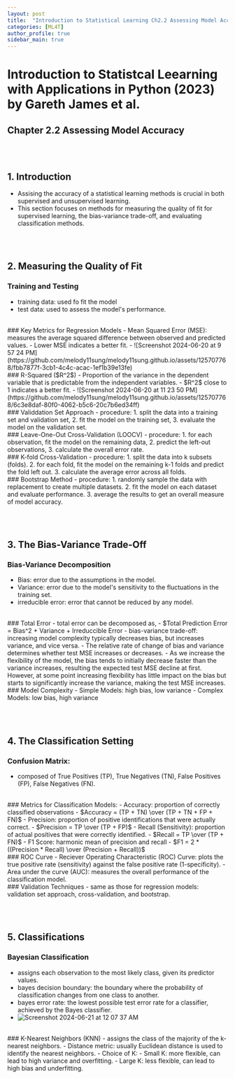 ```yaml
---
layout: post
title:  "Introduction to Statistical Learning Ch2.2 Assessing Model Accuracy"
categories: [ML4T]
author_profile: true
sidebar_main: true
---
```


# Introduction to Statistcal Leearning with Applications in Python (2023) by Gareth James et al.
## Chapter 2.2 Assessing Model Accuracy

<br><br>
## 1. Introduction
- Assising the accuracy of a statistical learning methods is crucial in both supervised and unsupervised learning.
- This section focuses on methods for measuring the quality of fit for supervised learning, the bias-variance trade-off, and evaluating classification methods.

<br><br>
## 2. Measuring the Quality of Fit

### Training and Testing
  - training data: used fo fit the model
  - test data: used to assess the model's performance.
<br>
### Key Metrics for Regression Models
  - Mean Squared Error (MSE): measures the average squared difference between observed and predicted values.
  - Lower MSE indicates a better fit.
  - ![Screenshot 2024-06-20 at 9 57 24 PM](https://github.com/melody11sung/melody11sung.github.io/assets/125707768/fbb7877f-3cb1-4c4c-acac-1ef1b39e13fe)
<br>
### R-Squared ($R^2$)
  - Proportion of the variance in the dependent variable that is predictable from the independent variables.
  - $R^2$ close to 1 indicates a better fit.
  - ![Screenshot 2024-06-20 at 11 23 50 PM](https://github.com/melody11sung/melody11sung.github.io/assets/125707768/6c3e8daf-80f0-4062-b5c6-20c7b6ed34ff)
<br>
### Validdation Set Approach
- procedure:
  1. split the data into a training set and validation set,
  2. fit the model on the training set,
  3. evaluate the model on the validation set.
<br>
### Leave-One-Out Cross-Validation (LOOCV)
- procedure:
  1. for each observation, fit the model on the remaining data,
  2. predict the left-out observations,
  3. calculate the overall error rate.
<br>  
### K-fold Cross-Validation
- procedure:
  1. split the data into k subsets (folds).
  2. for each fold, fit the model on the remaining k-1 folds and predict the fold left out.
  3. calculate the average error across all folds.
<br>
### Bootstrap Method
- procedure:
  1. randomly sample the data with replacement to create multiple datasets.
  2. fit the model on each dataset and evaluate performance.
  3. average the results to get an overall measure of model accuracy.

   
<br><br>
## 3. The Bias-Variance Trade-Off

### Bias-Variance Decomposition
- Bias: error due to the assumptions in the model.
- Variance: error due to the model's sensitivity to the fluctuations in the training set.
- irreducible error: error that cannot be reduced by any model.
<br>
### Total Error
- total error can be decomposed as,
- $Total Prediction Error = Bias^2 + Variance + Irreduccible Error
- bias-variance trade-off: increasing model complexity typically decreases bias, but increases variance, and vice versa.
- The relative rate of change of bias and variance determines whether test MSE increases or decreases.
- As we increase the flexibility of the model, the bias tends to initially decrease faster than the variance increases, resulting the expected test MSE decline at first. However, at some point increasing flexibility has little impact on the bias but starts to significantly increase the variance, making the test MSE increases.
<br> 
### Model Complexity
- Simple Models: high bias, low variance
- Complex Models: low bias, high variance

<br><br>
## 4. The Classification Setting

### Confusion Matrix: 
- composed of True Positives (TP), True Negatives (TN), False Positives (FP), False Negatives (FN).
<br>
### Metrics for Classification Models:
- Accuracy: proportion of correctly classified observations
  - $Accuracy = (TP + TN) \over (TP + TN + FP + FN)$
- Precision: proportion of positive identifications that were actually correct.
  - $Precision = TP \over (TP + FP)$
- Recall (Sensitivity): proportion of actual positives that were correctly identified.
  - $Recall = TP \over (TP + FN)$
- F1 Score: harmonic mean of precision and recall
  - $F1 = 2 * ((Precision * Recall) \over (Precision + Recall))$
<br>
### ROC Curve
- Reciever Operating Characteristic (ROC) Curve: plots the true positive rate (sensitivity) against the false positive rate (1-specificity).
- Area under the curve (AUC): measures the overall performance of the classification model.
<br>
### Validation Techniques
- same as those for regression models: validation set approach, cross-validation, and bootstrap.


<br><br>
## 5. Classifications

### Bayesian Classification
- assigns each observation to the most likely class, given its predictor values.
- bayes decision boundary: the boundary where the probability of classification changes from one class to another.
- bayes error rate: the lowest possible test error rate for a classifier, achieved by the Bayes classifier.
- ![Screenshot 2024-06-21 at 12 07 37 AM](https://github.com/melody11sung/melody11sung.github.io/assets/125707768/cd270a69-51de-473c-9017-dd6733f81ff3)
<br>
### K-Nearest Neighbors (KNN)
- assigns the class of the majority of the k-nearest neighbors.
- Distance metric: usually Euclidean distance is used to identify the nearest neighbors.
- Choice of K:
  - Small K: more flexible, can lead to high variance and overfitting.
  - Large K: less flexible, can lead to high bias and underfitting.
<br>
